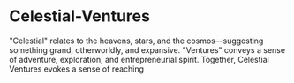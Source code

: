 # Celestial-Ventures
"Celestial" relates to the heavens, stars, and the cosmos—suggesting something grand, otherworldly, and expansive. "Ventures" conveys a sense of adventure, exploration, and entrepreneurial spirit. Together, Celestial Ventures evokes a sense of reaching 
